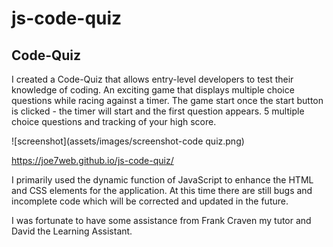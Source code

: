 # js-code-quiz

## Code-Quiz

I created a Code-Quiz that allows entry-level developers to test their knowledge of coding.  An exciting game that displays multiple choice questions while racing against a timer.
The game start once the start button is clicked - the timer will start and the first question appears.  5 multiple choice questions and tracking of your high score.




![screenshot](assets/images/screenshot-code quiz.png)

https://joe7web.github.io/js-code-quiz/

I primarily used the dynamic function of JavaScript to enhance the HTML and CSS elements for the application.  At this time there are still bugs and incomplete code which will be corrected and updated in the future.

I was fortunate to have some assistance from Frank Craven my tutor and David the Learning Assistant.  




